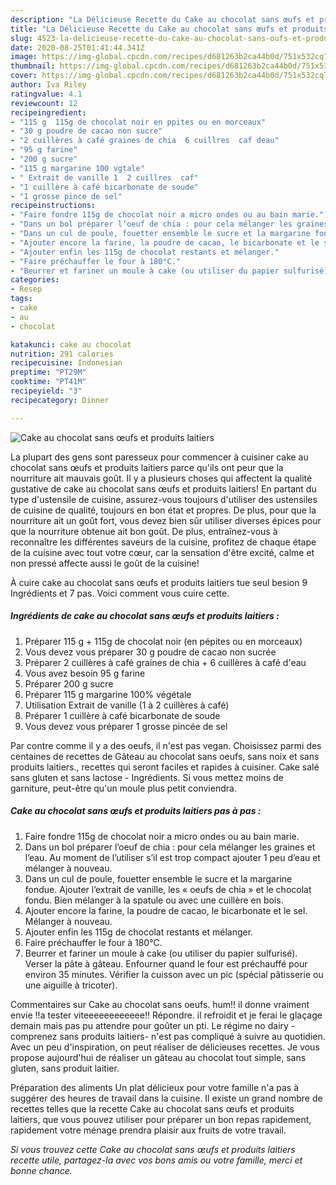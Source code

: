 ```yaml
---
description: "La Délicieuse Recette du Cake au chocolat sans œufs et produits laitiers"
title: "La Délicieuse Recette du Cake au chocolat sans œufs et produits laitiers"
slug: 4523-la-delicieuse-recette-du-cake-au-chocolat-sans-oufs-et-produits-laitiers
date: 2020-08-25T01:41:44.341Z
image: https://img-global.cpcdn.com/recipes/d681263b2ca44b0d/751x532cq70/cake-au-chocolat-sans-oeufs-et-produits-laitiers-photo-principale-de-la-recette.jpg
thumbnail: https://img-global.cpcdn.com/recipes/d681263b2ca44b0d/751x532cq70/cake-au-chocolat-sans-oeufs-et-produits-laitiers-photo-principale-de-la-recette.jpg
cover: https://img-global.cpcdn.com/recipes/d681263b2ca44b0d/751x532cq70/cake-au-chocolat-sans-oeufs-et-produits-laitiers-photo-principale-de-la-recette.jpg
author: Iva Riley
ratingvalue: 4.1
reviewcount: 12
recipeingredient:
- "115 g  115g de chocolat noir en ppites ou en morceaux"
- "30 g poudre de cacao non sucre"
- "2 cuillères à café graines de chia  6 cuillres  caf deau"
- "95 g farine"
- "200 g sucre"
- "115 g margarine 100 vgtale"
- " Extrait de vanille 1  2 cuillres  caf"
- "1 cuillère à café bicarbonate de soude"
- "1 grosse pince de sel"
recipeinstructions:
- "Faire fondre 115g de chocolat noir a micro ondes ou au bain marie."
- "Dans un bol préparer l’oeuf de chia : pour cela mélanger les graines et l’eau. Au moment de l’utiliser s’il est trop compact ajouter 1 peu d’eau et mélanger à nouveau."
- "Dans un cul de poule, fouetter ensemble le sucre et la margarine fondue. Ajouter l’extrait de vanille, les « oeufs de chia » et le chocolat fondu. Bien mélanger à la spatule ou avec une cuillère en bois."
- "Ajouter encore la farine, la poudre de cacao, le bicarbonate et le sel. Mélanger à nouveau."
- "Ajouter enfin les 115g de chocolat restants et mélanger."
- "Faire préchauffer le four à 180°C."
- "Beurrer et fariner un moule à cake (ou utiliser du papier sulfurisé). Verser la pâte à gâteau. Enfourner quand le four est préchauffé pour environ 35 minutes. Vérifier la cuisson avec un pic (spécial pâtisserie ou une aiguille à tricoter)."
categories:
- Resep
tags:
- cake
- au
- chocolat

katakunci: cake au chocolat 
nutrition: 291 calories
recipecuisine: Indonesian
preptime: "PT29M"
cooktime: "PT41M"
recipeyield: "3"
recipecategory: Dinner

---
```



![Cake au chocolat sans œufs et produits laitiers](https://img-global.cpcdn.com/recipes/d681263b2ca44b0d/751x532cq70/cake-au-chocolat-sans-oeufs-et-produits-laitiers-photo-principale-de-la-recette.jpg)

La plupart des gens sont paresseux pour commencer à cuisiner cake au chocolat sans œufs et produits laitiers parce qu'ils ont peur que la nourriture ait mauvais goût. Il y a plusieurs choses qui affectent la qualité gustative de cake au chocolat sans œufs et produits laitiers! En partant du type d'ustensile de cuisine, assurez-vous toujours d'utiliser des ustensiles de cuisine de qualité, toujours en bon état et propres. De plus, pour que la nourriture ait un goût fort, vous devez bien sûr utiliser diverses épices pour que la nourriture obtenue ait bon goût. De plus, entraînez-vous à reconnaître les différentes saveurs de la cuisine, profitez de chaque étape de la cuisine avec tout votre cœur, car la sensation d'être excité, calme et non pressé affecte aussi le goût de la cuisine!

<!--inarticleads1-->

À cuire cake au chocolat sans œufs et produits laitiers tue seul besion 9 Ingrédients et 7 pas. Voici comment vous cuire cette.

##### Ingrédients de cake au chocolat sans œufs et produits laitiers :

1. Préparer 115 g + 115g de chocolat noir (en pépites ou en morceaux)
1. Vous devez vous préparer 30 g poudre de cacao non sucrée
1. Préparer 2 cuillères à café graines de chia + 6 cuillères à café d&#39;eau
1. Vous avez besoin 95 g farine
1. Préparer 200 g sucre
1. Préparer 115 g margarine 100% végétale
1. Utilisation  Extrait de vanille (1 à 2 cuillères à café)
1. Préparer 1 cuillère à café bicarbonate de soude
1. Vous devez vous préparer 1 grosse pincée de sel


Par contre comme il y a des oeufs, il n&#39;est pas vegan. Choisissez parmi des centaines de recettes de Gâteau au chocolat sans oeufs, sans noix et sans produits laitiers., recettes qui seront faciles et rapides à cuisiner. Cake salé sans gluten et sans lactose - Ingrédients. Si vous mettez moins de garniture, peut-être qu&#39;un moule plus petit conviendra. 

<!--inarticleads2-->

##### Cake au chocolat sans œufs et produits laitiers pas à pas :

1. Faire fondre 115g de chocolat noir a micro ondes ou au bain marie.
1. Dans un bol préparer l’oeuf de chia : pour cela mélanger les graines et l’eau. Au moment de l’utiliser s’il est trop compact ajouter 1 peu d’eau et mélanger à nouveau.
1. Dans un cul de poule, fouetter ensemble le sucre et la margarine fondue. Ajouter l’extrait de vanille, les « oeufs de chia » et le chocolat fondu. Bien mélanger à la spatule ou avec une cuillère en bois.
1. Ajouter encore la farine, la poudre de cacao, le bicarbonate et le sel. Mélanger à nouveau.
1. Ajouter enfin les 115g de chocolat restants et mélanger.
1. Faire préchauffer le four à 180°C.
1. Beurrer et fariner un moule à cake (ou utiliser du papier sulfurisé). Verser la pâte à gâteau. Enfourner quand le four est préchauffé pour environ 35 minutes. Vérifier la cuisson avec un pic (spécial pâtisserie ou une aiguille à tricoter).


Commentaires sur Cake au chocolat sans oeufs. hum!! il donne vraiment envie !!a tester viteeeeeeeeeeee!! Répondre. il refroidit et je ferai le glaçage demain mais pas pu attendre pour goûter un pti. Le régime no dairy -comprenez sans produits laitiers- n&#39;est pas compliqué à suivre au quotidien. Avec un peu d&#39;inspiration, on peut réaliser de délicieuses recettes. Je vous propose aujourd&#39;hui de réaliser un gâteau au chocolat tout simple, sans gluten, sans produit laitier. 

<!--inarticleads1-->

<p>
Préparation des aliments Un plat délicieux pour votre famille n'a pas à suggérer des heures de travail dans la cuisine. Il existe un grand nombre de recettes telles que la recette Cake au chocolat sans œufs et produits laitiers, que vous pouvez utiliser pour préparer un bon repas rapidement, rapidement votre ménage prendra plaisir aux fruits de votre travail.
</p>

<p>
<i>Si vous trouvez cette Cake au chocolat sans œufs et produits laitiers recette utile, partagez-la avec vos bons amis ou votre famille, merci et bonne chance.</i>
</p>
